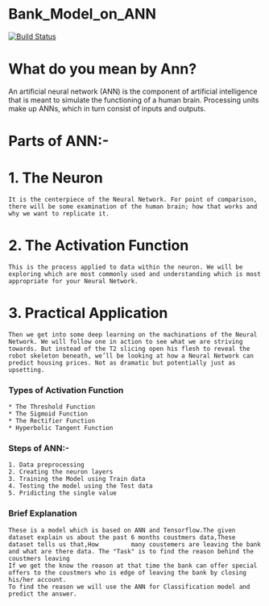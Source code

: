 # Bank_Model_on_ANN

[![Build Status](https://travis-ci.org/joemccann/dillinger.svg?branch=master)](https://travis-ci.org/joemccann/dillinger)

# What do you mean by Ann?
 An artificial neural network (ANN) is the component of artificial intelligence that is meant to simulate the functioning of a human brain. Processing units make up ANNs, which in turn consist of inputs and outputs.

# Parts of ANN:-
   # 1. The Neuron
    It is the centerpiece of the Neural Network. For point of comparison, there will be some examination of the human brain; how that works and why we want to replicate it.   
    
# 2. The Activation Function
    This is the process applied to data within the neuron. We will be exploring which are most commonly used and understanding which is most appropriate for your Neural Network.

# 3. Practical Application
    Then we get into some deep learning on the machinations of the Neural Network. We will follow one in action to see what we are striving towards. But instead of the T2 slicing open his flesh to reveal the robot skeleton beneath, we’ll be looking at how a Neural Network can predict housing prices. Not as dramatic but potentially just as upsetting.

### Types of Activation Function 
    * The Threshold Function
    * The Sigmoid Function
    * The Rectifier Function
    * Hyperbolic Tangent Function



### Steps of ANN:-
    1. Data preprocessing
    2. Creating the neuron layers
    3. Training the Model using Train data
    4. Testing the model using the Test data
    5. Pridicting the single value
    

### Brief Explanation
    These is a model which is based on ANN and Tensorflow.The given dataset explain us about the past 6 months coustmers data,These dataset tells us that,How         many coustemers are leaving the bank and what are there data. The "Task" is to find the reason behind the coustmers leaving 
    If we get the know the reason at that time the bank can offer special offers to the coustmers who is edge of leaving the bank by closing his/her account.
    To find the reason we will use the ANN for Classification model and predict the answer.

